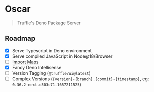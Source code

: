 # Oscar

> Truffle's Deno Package Server

## Roadmap

- [x] Serve Typescript in Deno environment
- [x] Serve compiled JavaScript in Node@18/Browser
- [ ] [Import Maps](https://github.com/WICG/import-maps#the-basic-idea)
- [x] Fancy Deno Intellisense
- [ ] Version Tagging (`@truffle/ui@latest`)
- [ ] Complex Versions (`{version}-{branch}.{commit}-{timestamp}`, eg: `0.36.2-next.d503c71.1657211525`)
